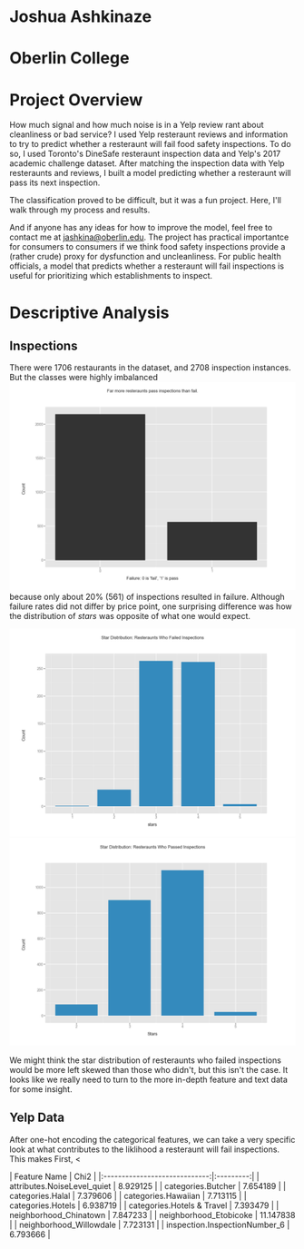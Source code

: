 # Joshua Ashkinaze 
# Oberlin College

# Project Overview

How much signal and how much noise is in a Yelp review rant about cleanliness or bad service? I used Yelp resteraunt reviews and information to try to predict whether a resteraunt will fail food safety inspections. To do so, I used Toronto's DineSafe resteraunt inspection data and Yelp's 2017 academic challenge dataset. After matching the inspection data with Yelp resteraunts and reviews, I built a model predicting whether a resteraunt will pass its next inspection. 

The classification proved to be difficult, but it was a fun project. Here, I'll walk through my process and results. 

And if anyone has any ideas for how to improve the model, feel free to contact me at jashkina@oberlin.edu. The project has practical importantce for consumers to consumers if we think food safety inspections provide a (rather crude) proxy for dysfunction and uncleanliness. For public health officials, a model that predicts whether a resteraunt will fail inspections is useful for prioritizing which establishments to inspect. 



# Descriptive Analysis
## Inspections

There were 1706 restaurants in the dataset, and 2708 inspection instances. But the classes were highly imbalanced ![imbalanced](https://github.com/yelpcontest2017/Predicting-Inspection-Failure/blob/master/inspection_dist.png?) because only about 20% (561) of inspections resulted in failure. Although failure rates did not differ by price point, one surprising difference was how the distribution of _stars_ was opposite of what one would expect. 

![imbalanced](https://github.com/yelpcontest2017/Predicting-Inspection-Failure/blob/master/stars_fail.png?)
![imbalanced](https://github.com/yelpcontest2017/Predicting-Inspection-Failure/blob/master/stars_pass.png?)

We might think the star distribution of resteraunts who failed inspections would be more left skewed than those who didn't, but this isn't the case. It looks like we really need to turn to the more in-depth feature and text data for some insight. 

## Yelp Data
After one-hot encoding the categorical features, we can take a very specific look at what contributes to the liklihood a resteraunt will fail inspections. This makes First, 
<

| Feature Name | Chi2 | |:-----------------------------:|:---------:| | attributes.NoiseLevel_quiet | 8.929125 | | categories.Butcher | 7.654189 | | categories.Halal | 7.379606 | | categories.Hawaiian | 7.713115 | | categories.Hotels | 6.938719 | | categories.Hotels & Travel | 7.393479 | | neighborhood_Chinatown | 7.847233 | | neighborhood_Etobicoke | 11.147838 | | neighborhood_Willowdale | 7.723131 | | inspection.InspectionNumber_6 | 6.793666 |

